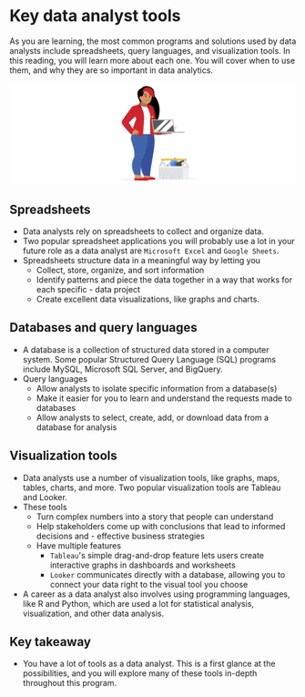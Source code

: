 # Key data analyst tools

As you are learning, the most common programs and solutions used by data analysts include spreadsheets, query languages, and visualization tools. In this reading, you will learn more about each one. You will cover when to use them, and why they are so important in data analytics.

![x](2_Key-data-analyst-tools_header.png)

## Spreadsheets

- Data analysts rely on spreadsheets to collect and organize data.
- Two popular spreadsheet applications you will probably use a lot in your future role as a data analyst are `Microsoft Excel` and `Google Sheets`.
- Spreadsheets structure data in a meaningful way by letting you
  - Collect, store, organize, and sort information
  - Identify patterns and piece the data together in a way that works for each specific - data project
  - Create excellent data visualizations, like graphs and charts.

## Databases and query languages

- A database is a collection of structured data stored in a computer system. Some popular Structured Query Language (SQL) programs include MySQL, Microsoft SQL Server, and BigQuery.
- Query languages
  - Allow analysts to isolate specific information from a database(s)
  - Make it easier for you to learn and understand the requests made to databases
  - Allow analysts to select, create, add, or download data from a database for analysis

## Visualization tools

- Data analysts use a number of visualization tools, like graphs, maps, tables, charts, and more. Two popular visualization tools are Tableau and Looker.
- These tools
  - Turn complex numbers into a story that people can understand 
  - Help stakeholders come up with conclusions that lead to informed decisions and - effective business strategies  
  - Have multiple features
    - `Tableau`'s simple drag-and-drop feature lets users create interactive graphs in dashboards and worksheets
    - `Looker` communicates directly with a database, allowing you to connect your data right to the visual tool you choose
- A career as a data analyst also involves using programming languages, like R and Python, which are used a lot for statistical analysis, visualization, and other data analysis.

## Key takeaway

- You have a lot of tools as a data analyst. This is a first glance at the possibilities, and you will explore many of these tools in-depth throughout this program.

